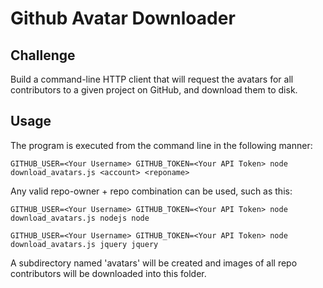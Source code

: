 # Github Avatar Downloader

## Challenge
Build a command-line HTTP client that will request the avatars for all contributors to a given project on GitHub, and download them to disk.

## Usage
The program is executed from the command line in the following manner:
```
GITHUB_USER=<Your Username> GITHUB_TOKEN=<Your API Token> node download_avatars.js <account> <reponame>
```

Any valid repo-owner + repo combination can be used, such as this:
```
GITHUB_USER=<Your Username> GITHUB_TOKEN=<Your API Token> node download_avatars.js nodejs node
```
```
GITHUB_USER=<Your Username> GITHUB_TOKEN=<Your API Token> node download_avatars.js jquery jquery
```

A subdirectory named 'avatars' will be created and images of all repo contributors will be downloaded into this folder.
